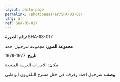 ```yaml
---
layout: photo-page
permalink: /photopages/ar/SHA-03-017
lang: ar
ref: SHA-03-017
---
```


**رقم الصورة:** SHA-03-017

**مجموعة الصور:** مجموعة شرحبيل أحمد

**تاريخ:** 1977-1976

**مكان:** الامارات العربية المتحدة

**وصف:** شرحبيل احمد وفرقته في حفل مسرح التلفزيون ابو ظبي
